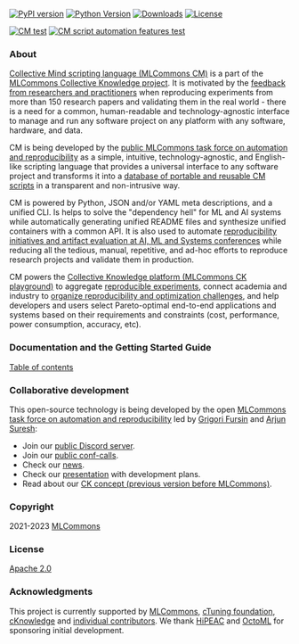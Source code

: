 [![PyPI version](https://badge.fury.io/py/cmind.svg)](https://pepy.tech/project/cmind)
[![Python Version](https://img.shields.io/badge/python-3+-blue.svg)](https://github.com/mlcommons/ck/tree/master/cm/cmind)
[![Downloads](https://pepy.tech/badge/cmind/month)](https://pepy.tech/project/cmind)
[![License](https://img.shields.io/badge/License-Apache%202.0-green)](LICENSE.md)

[![CM test](https://github.com/mlcommons/ck/actions/workflows/test-cm.yml/badge.svg)](https://github.com/mlcommons/ck/actions/workflows/test-cm.yml)
[![CM script automation features test](https://github.com/mlcommons/ck/actions/workflows/test-cm-script-features.yml/badge.svg)](https://github.com/mlcommons/ck/actions/workflows/test-cm-script-features.yml)

### About

[Collective Mind scripting language (MLCommons CM)](https://github.com/mlcommons/ck/tree/master/cm/cmind) 
is a part of the [MLCommons Collective Knowledge project](https://github.com/mlcommons/ck).
It is motivated by the [feedback from researchers and practitioners](https://learning.acm.org/techtalks/reproducibility)
when reproducing experiments from more than 150 research papers and validating them in the real world - 
there is a need for a common, human-readable and technology-agnostic interface to manage and run any software project 
on any platform with any software, hardware, and data.

CM is being developed by the [public MLCommons task force on automation and reproducibility](https://github.com/mlcommons/ck/blob/master/docs/taskforce.md) 
as a simple, intuitive, technology-agnostic, and English-like scripting language that provides
a universal interface to any software project and transforms it into a [database of portable and reusable CM scripts]( https://github.com/mlcommons/ck/tree/master/cm-mlops/script )
in a transparent and non-intrusive way.

CM is powered by Python, JSON and/or YAML meta descriptions, and a unified CLI.
Is helps to solve the "dependency hell" for ML and AI systems while automatically generating 
unified README files and synthesize unified containers with a common API.
It is also used to automate [reproducibility initiatives and artifact evaluation at AI, ML and Systems conferences](https://cTuning.org/ae)
while reducing all the tedious, manual, repetitive, and ad-hoc efforts to reproduce research projects and validate them in production.

CM powers the [Collective Knowledge platform (MLCommons CK playground)](https://access.cKnowledge.org)
to aggregate [reproducible experiments](https://access.cknowledge.org/playground/?action=experiments),
connect academia and industry to [organize reproducibility and optimization challenges]( https://github.com/mlcommons/ck/tree/master/cm-mlops/challenge ),
and help developers and users select Pareto-optimal end-to-end applications and systems based on their requirements and constraints
(cost, performance, power consumption, accuracy, etc).


### Documentation and the Getting Started Guide

[Table of contents](https://github.com/mlcommons/ck/tree/master/docs/README.md)

### Collaborative development

This open-source technology is being developed by the open
[MLCommons task force on automation and reproducibility](https://github.com/mlcommons/ck/blob/master/docs/taskforce.md)
led by [Grigori Fursin](https://cKnowledge.org/gfursin) and
[Arjun Suresh](https://www.linkedin.com/in/arjunsuresh):

* Join our [public Discord server](https://discord.gg/JjWNWXKxwT).
* Join our [public conf-calls](https://docs.google.com/document/d/1zMNK1m_LhWm6jimZK6YE05hu4VH9usdbKJ3nBy-ZPAw).
* Check our [news](docs/news.md).
* Check our [presentation](https://doi.org/10.5281/zenodo.7871070) with development plans.
* Read about our [CK concept (previous version before MLCommons)](https://arxiv.org/abs/2011.01149).

### Copyright

2021-2023 [MLCommons](https://mlcommons.org)

### License

[Apache 2.0](LICENSE.md)

### Acknowledgments

This project is currently supported by [MLCommons](https://mlcommons.org), [cTuning foundation](https://cTuning.org),
[cKnowledge](https://cKnowledge.org) and [individual contributors](https://github.com/mlcommons/ck/blob/master/CONTRIBUTING.md).
We thank [HiPEAC](https://hipeac.net) and [OctoML](https://octoml.ai) for sponsoring initial development.
